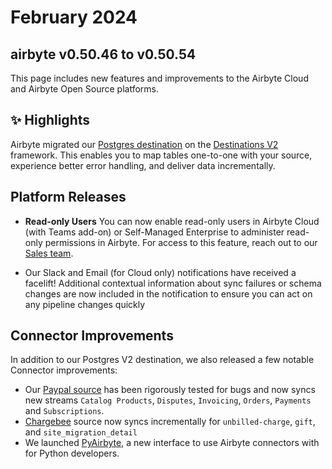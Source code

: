 # February 2024
## airbyte v0.50.46 to v0.50.54

This page includes new features and improvements to the Airbyte Cloud and Airbyte Open Source platforms.

## ✨ Highlights

Airbyte migrated our [Postgres destination](https://github.com/airbytehq/airbyte/pull/35042) on the [Destinations V2](./upgrading_to_destinations_v2) framework. This enables you to map tables one-to-one with your source, experience better error handling, and deliver data incrementally. 

## Platform Releases

- **Read-only Users** You can now enable read-only users in Airbyte Cloud (with Teams add-on) or Self-Managed Enterprise to administer read-only permissions in Airbyte. For access to this feature, reach out to our [Sales team](https://www.airbyte.com/company/talk-to-sales).

- Our Slack and Email (for Cloud only) notifications have received a facelift! Additional contextual information about sync failures or schema changes are now included in the notification to ensure you can act on any pipeline changes quickly

## Connector Improvements

In addition to our Postgres V2 destination, we also released a few notable Connector improvements:

 - Our [Paypal source](https://github.com/airbytehq/airbyte/pull/34510) has been rigorously tested for bugs and now syncs new streams `Catalog Products`, `Disputes`, `Invoicing`, `Orders`, `Payments` and `Subscriptions`.
 - [Chargebee](https://github.com/airbytehq/airbyte/pull/34053) source now syncs incrementally for `unbilled-charge`, `gift`, and `site_migration_detail`
 - We launched [PyAirbyte](/using-airbyte/pyairbyte/getting-started), a new interface to use Airbyte connectors with for Python developers.
